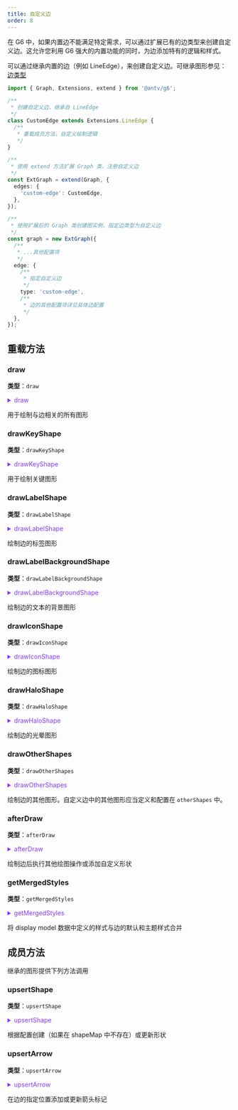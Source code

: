 ```yaml
---
title: 自定义边
order: 8
---
```


在 G6 中，如果内置边不能满足特定需求，可以通过扩展已有的边类型来创建自定义边。这允许您利用 G6 强大的内置功能的同时，为边添加特有的逻辑和样式。

可以通过继承内置的边（例如 LineEdge），来创建自定义边。可继承图形参见： [边类型](/manual/customize/extension-cats#2-边类型edges)

```typescript
import { Graph, Extensions, extend } from '@antv/g6';

/**
 * 创建自定义边，继承自 LineEdge
 */
class CustomEdge extends Extensions.LineEdge {
  /**
   * 重载成员方法，自定义绘制逻辑
   */
}

/**
 * 使用 extend 方法扩展 Graph 类，注册自定义边
 */
const ExtGraph = extend(Graph, {
  edges: {
    'custom-edge': CustomEdge,
  },
});

/**
 * 使用扩展后的 Graph 类创建图实例，指定边类型为自定义边
 */
const graph = new ExtGraph({
  /**
   * ...其他配置项
   */
  edge: {
    /**
     * 指定自定义边
     */
    type: 'custom-edge',
    /**
     * 边的其他配置项详见具体边配置
     */
  },
});
```

## 重载方法

### draw

**类型**：`draw`

<details>

<summary style="color: #873bf4; cursor: pointer">draw</summary>

```typescript
type draw = (
  model: EdgeDisplayModel,
  sourcePoint: Point,
  targetPoint: Point,
  shapeMap: { [shapeId: string]: DisplayObject },
) => {
  keyShape: DisplayObject;
  labelShape?: DisplayObject;
  iconShape?: DisplayObject;
  [otherShapeId: string]: DisplayObject;
};
```

其中，相关的数据类型定义参考 [EdgeDisplayModel 渲染数据](../../data/EdgeDisplayModel.zh.md)。

</details>

用于绘制与边相关的所有图形

### drawKeyShape

**类型**：`drawKeyShape`

<details>

<summary style="color: #873bf4; cursor: pointer">drawKeyShape</summary>

```typescript
type drawKeyShape = (
  model: EdgeDisplayModel,
  sourcePoint: Point,
  targetPoint: Point,
  shapeMap: EdgeShapeMap,
) => DisplayObject;
```

其中，相关的数据类型定义参考 [EdgeDisplayModel 渲染数据](../../data/EdgeDisplayModel.zh.md)。

</details>

用于绘制关键图形

### drawLabelShape

**类型**：`drawLabelShape`

<details>

<summary style="color: #873bf4; cursor: pointer">drawLabelShape</summary>

```typescript
type drawLabelShape = (model: EdgeDisplayModel, shapeMap: EdgeShapeMap) => DisplayObject;
```

其中，相关的数据类型定义参考 [EdgeDisplayModel 渲染数据](../../data/EdgeDisplayModel.zh.md)。

</details>

绘制边的标签图形

### drawLabelBackgroundShape

**类型**：`drawLabelBackgroundShape`

<details>

<summary style="color: #873bf4; cursor: pointer">drawLabelBackgroundShape</summary>

```typescript
type drawLabelBackgroundShape = (model: EdgeDisplayModel, shapeMap: EdgeShapeMap) => DisplayObject;
```

其中，相关的数据类型定义参考 [EdgeDisplayModel 渲染数据](../../data/EdgeDisplayModel.zh.md)。

</details>

绘制边的文本的背景图形

### drawIconShape

**类型**：`drawIconShape`

<details>

<summary style="color: #873bf4; cursor: pointer">drawIconShape</summary>

```typescript
type drawIconShape = (model: EdgeDisplayModel, shapeMap: EdgeShapeMap) => DisplayObject;
```

其中，相关的数据类型定义参考 [EdgeDisplayModel 渲染数据](../../data/EdgeDisplayModel.zh.md)。

</details>

绘制边的图标图形

### drawHaloShape

**类型**：`drawHaloShape`

<details>

<summary style="color: #873bf4; cursor: pointer">drawHaloShape</summary>

```typescript
type drawHaloShape = (model: EdgeDisplayModel, shapeMap: EdgeShapeMap) => DisplayObject;
```

其中，相关的数据类型定义参考 [EdgeDisplayModel 渲染数据](../../data/EdgeDisplayModel.zh.md)。

</details>

绘制边的光晕图形

### drawOtherShapes

**类型**：`drawOtherShapes`

<details>

<summary style="color: #873bf4; cursor: pointer">drawOtherShapes</summary>

```typescript
type drawOtherShapes = (model: EdgeDisplayModel, shapeMap: EdgeShapeMap) => { [id: string]: DisplayObject };
```

其中，相关的数据类型定义参考 [EdgeDisplayModel 渲染数据](../../data/EdgeDisplayModel.zh.md)。

</details>

绘制边的其他图形。自定义边中的其他图形应当定义和配置在 `otherShapes` 中。

### afterDraw

**类型**：`afterDraw`

<details>

<summary style="color: #873bf4; cursor: pointer">afterDraw</summary>

```typescript
type afterDraw = (
  model: EdgeDisplayModel,
  shapeMap: { [shapeId: string]: DisplayObject },
  shapesChanged?: string[],
) => { [otherShapeId: string]: DisplayObject };
```

其中，相关的数据类型定义参考 [EdgeDisplayModel 渲染数据](../../data/EdgeDisplayModel.zh.md)。

</details>

绘制边后执行其他绘图操作或添加自定义形状

### getMergedStyles

**类型**：`getMergedStyles`

<details>

<summary style="color: #873bf4; cursor: pointer">getMergedStyles</summary>

```typescript
type getMergedStyles = (model: EdgeDisplayModel) => EdgeDisplayModel;
```

其中，相关的数据类型定义参考 [EdgeDisplayModel 渲染数据](../../data/EdgeDisplayModel.zh.md)。

</details>

将 display model 数据中定义的样式与边的默认和主题样式合并

## 成员方法

继承的图形提供下列方法调用

### upsertShape

**类型**：`upsertShape`

<details>

<summary style="color: #873bf4; cursor: pointer">upsertShape</summary>

```typescript
type SHAPE_TYPE = 'line' | 'path';

type upsertShape = (
  type: SHAPE_TYPE,
  id: string,
  style: ShapeStyle,
  shapeMap: { [shapeId: string]: DisplayObject },
  model?: EdgeDisplayModel,
) => DisplayObject;
```

其中，相关的数据类型定义参考 [EdgeDisplayModel 渲染数据](../../data/EdgeDisplayModel.zh.md)。

</details>

根据配置创建（如果在 shapeMap 中不存在）或更新形状

### upsertArrow

**类型**：`upsertArrow`

<details>

<summary style="color: #873bf4; cursor: pointer">upsertArrow</summary>

```typescript
type upsertArrow = (
  position: 'start' | 'end',
  arrowConfig: boolean | ArrowStyle,
  bodyStyle: ShapeStyle,
  model: EdgeDisplayModel,
  resultStyle: ShapeStyle,
) => void;
```

其中，相关的数据类型定义参考 [EdgeDisplayModel 渲染数据](../../data/EdgeDisplayModel.zh.md)。

</details>

在边的指定位置添加或更新箭头标记
